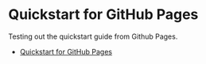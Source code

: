 # Quickstart for GitHub Pages
Testing out the quickstart guide from Github Pages.

- [Quickstart for GitHub Pages](https://docs.github.com/en/pages/quickstart)
